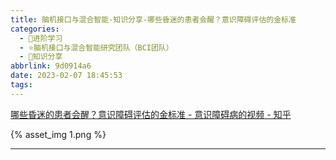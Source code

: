 ```yaml
---
title: 脑机接口与混合智能-知识分享-哪些昏迷的患者会醒？意识障碍评估的金标准
categories:
  - 🌙进阶学习
  - ⭐脑机接口与混合智能研究团队（BCI团队）
  - 💫知识分享
abbrlink: 9d0914a6
date: 2023-02-07 18:45:53
tags:
---
```


[哪些昏迷的患者会醒？意识障碍评估的金标准 - 意识障碍病的视频 - 知乎](https://www.zhihu.com/zvideo/1606269867597930496)

{% asset_img 1.png %}

<!--more-->

***
